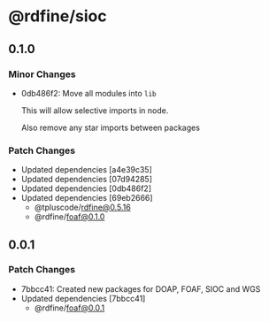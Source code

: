 # @rdfine/sioc

## 0.1.0

### Minor Changes

- 0db486f2: Move all modules into `lib`

  This will allow selective imports in node.

  Also remove any star imports between packages

### Patch Changes

- Updated dependencies [a4e39c35]
- Updated dependencies [07d94285]
- Updated dependencies [0db486f2]
- Updated dependencies [69eb2666]
  - @tpluscode/rdfine@0.5.16
  - @rdfine/foaf@0.1.0

## 0.0.1

### Patch Changes

- 7bbcc41: Created new packages for DOAP, FOAF, SIOC and WGS
- Updated dependencies [7bbcc41]
  - @rdfine/foaf@0.0.1
